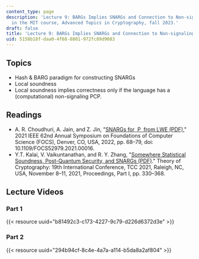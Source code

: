 ```yaml
---
content_type: page
description: 'Lecture 9: BARGs Implies SNARGs and Connection to Non-signaling PCPs
  in the MIT course, Advanced Topics in Cryptography, fall 2023.'
draft: false
title: 'Lecture 9: BARGs Implies SNARGs and Connection to Non-signaling PCPs'
uid: 5158b18f-daa0-4f68-8801-972fc89d9083
---
```

## Topics

- Hash & BARG paradigm for constructing SNARGs
- Local soundness
- Local soundness implies correctness only if the language has a (computational) non-signaling PCP.

## Readings

- A. R. Choudhuri, A. Jain, and Z. Jin, "[SNARGs for  P  from LWE (PDF)](https://eprint.iacr.org/2021/808.pdf)," 2021 IEEE 62nd Annual Symposium on Foundations of Computer Science (FOCS), Denver, CO, USA, 2022, pp. 68–79, doi: 10.1109/FOCS52979.2021.00016.
- Y.T. Kalai, V. Vaikuntanathan, and R. Y. Zhang, "[Somewhere Statistical Soundness, Post-Quantum Security, and SNARGs (PDF)](https://eprint.iacr.org/2021/788)." Theory of Cryptography: 19th International Conference, TCC 2021, Raleigh, NC, USA, November 8–11, 2021, Proceedings, Part I, pp. 330–368.

## Lecture Videos

### Part 1

{{< resource uuid="b81492c3-c173-4227-9c79-d226d6372d3e" >}}

### Part 2

{{< resource uuid="294b94cf-8c4e-4a7a-a114-b5da8a2af804" >}}